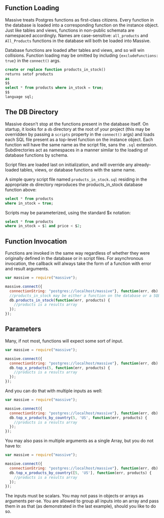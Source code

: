 ## Function Loading
Massive treats Postgres functions as first-class citizens. Every function in the database is loaded into a corresponding function on the instance object. Just like tables and views, functions in non-public schemata are namespaced accordingly. Names are case-sensitive: `all_products` and `All_Products` functions in the database will both be loaded into Massive.

Database functions are loaded after tables and views, and so will win collisions. Function loading may be omitted by including `{excludeFunctions: true}` in the `connect()` args.

```sql
create or replace function products_in_stock()
returns setof products
as
$$
select * from products where in_stock = true;
$$
language sql;
```

## The DB Directory
Massive doesn't stop at the functions present in the database itself. On startup, it looks for a `db` directory at the root of your project (this may be overridden by passing a `scripts` property in the `connect()` args) and loads each SQL file present as a top-level function on the instance object. Each function will have the same name as the script file, sans the `.sql` extension. Subdirectories act as namespaces in a manner similar to the loading of database functions by schema.

Script files are loaded last on initialization, and will override any already-loaded tables, views, or database functions with the same name.

A simple query script file named `products_in_stock.sql` residing in the appropriate `db` directory reproduces the products_in_stock database function above:

```sql
select * from products
where in_stock = true;
```

Scripts may be parameterized, using the standard $x notation:

```sql
select * from products
where in_stock = $1 and price < $2;
```

## Function Invocation
Functions are invoked in the same way regardless of whether they were originally defined in the database or in script files. For asynchronous invocation, the callback will always take the form of a function with error and result arguments.

```js
var massive = require("massive");

massive.connect({
  connectionString: "postgres://localhost/massive"}, function(err, db) {
  //products_in_stock may be either a function on the database or a SQL file in /db
  db.products_in_stock(function(err, products) {
    //products is a results array
  });
});
```

## Parameters
Many, if not most, functions will expect some sort of input.

```js
var massive = require("massive");

massive.connect({
  connectionString: "postgres://localhost/massive"}, function(err, db) {
  db.top_x_products(5, function(err, products) {
    //products is a results array
  });
});
```

And you can do that with multiple inputs as well:

```js
var massive = require("massive");

massive.connect({
  connectionString: "postgres://localhost/massive"}, function(err, db) {
  db.top_x_products_by_country(5, 'US', function(err, products) {
    //products is a results array
  });
});
```

You may also pass in multiple arguments as a single Array, but you do not have to:

```js
var massive = require("massive");

massive.connect({
  connectionString: "postgres://localhost/massive"}, function(err, db) {
  db.top_x_products_by_country([5, 'US'], function(err, products) {
    //products is a results array
  });
});
```

The inputs must be scalars.  You may not pass in objects or arrays as arguments per-se.  You are allowed to group all inputs into an array and pass them in as that (as demonstrated in the last example), should you like to do so.

